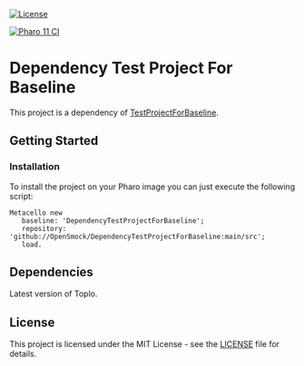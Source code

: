 [![License](https://img.shields.io/github/license/OpenSmock/DependencyTestProjectForBaseline.svg)](./LICENSE)

[![Pharo 11 CI](https://github.com/OpenSmock/DependencyTestProjectForBaseline/actions/workflows/Pharo11CI.yml/badge.svg)](https://github.com/OpenSmock/DependencyTestProjectForBaseline/actions/workflows/Pharo11CI.yml)

# Dependency Test Project For Baseline
This project is a dependency of [TestProjectForBaseline](https://github.com/OpenSmock/TestProjectForBaseline).

## Getting Started

### Installation

To install the project on your Pharo image you can just execute the following script:

```smalltalk
Metacello new
   baseline: 'DependencyTestProjectForBaseline';
   repository: 'github://OpenSmock/DependencyTestProjectForBaseline:main/src';
   load.
```

## Dependencies

Latest version of Toplo.

## License

This project is licensed under the MIT License - see the [LICENSE](LICENSE) file for details.
